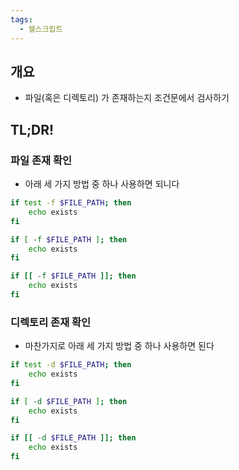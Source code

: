 ```yaml
---
tags:
  - 쉘스크립트
---
```

## 개요

- 파일(혹은 디렉토리) 가 존재하는지 조건문에서 검사하기

## TL;DR!

### 파일 존재 확인

- 아래 세 가지 방법 중 하나 사용하면 되니다

```bash
if test -f $FILE_PATH; then
    echo exists
fi
```

```bash
if [ -f $FILE_PATH ]; then
    echo exists
fi
```

```bash
if [[ -f $FILE_PATH ]]; then
    echo exists
fi
```

### 디렉토리 존재 확인

- 마찬가지로 아래 세 가지 방법 중 하나 사용하면 된다

```bash
if test -d $FILE_PATH; then
    echo exists
fi
```

```bash
if [ -d $FILE_PATH ]; then
    echo exists
fi
```

```bash
if [[ -d $FILE_PATH ]]; then
    echo exists
fi
```